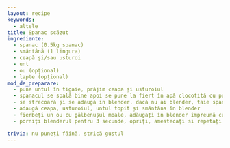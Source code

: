 ```yaml
---
layout: recipe
keywords:
  - altele
title: Spanac scăzut
ingrediente:
  - spanac (0.5kg spanac)
  - smântână (1 lingura)
  - ceapă și/sau usturoi
  - unt
  - ou (opțional)
  - lapte (opțional)
mod_de_preparare:
  - pune untul în tigaie, prăjim ceapa și usturoiul
  - spanacul se spală bine apoi se pune la fiert în apă clocotită cu puțină sare, timp de 8-10 minute
  - se strecoară și se adaugă in blender. dacă nu ai blender, taie spanacul mărunt
  - adaugă ceapa, usturoiul, untul topit și smântâna în blender
  - fierbeți un ou cu gălbenușul moale, adăugați în blender împreună cu o linguriță de lapte (opțional)
  - porniți blenderul pentru 3 secunde, opriți, amestecați si repetați pânâ când arată yum

trivia: nu puneți făină, strică gustul
---
```

